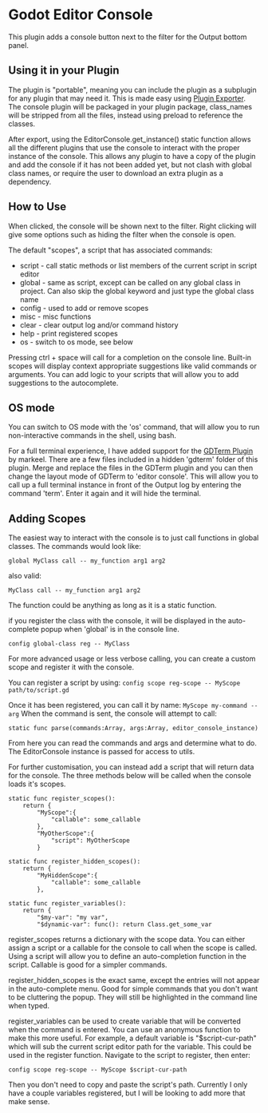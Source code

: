 # Godot Editor Console

This plugin adds a console button next to the filter for the Output bottom panel.

## Using it in your Plugin
The plugin is "portable", meaning you can include the plugin as a subplugin for any plugin that may need it. This is made easy using [Plugin Exporter](https://github.com/brohd11/Godot-Plugin-Exporter). The console plugin will be packaged in your plugin package, class_names will be stripped from all the files, instead using preload to reference the classes.

After export, using the EditorConsole.get_instance() static function allows all the different plugins that use the console to interact with the proper instance of the console. This allows any plugin to have a copy of the plugin and add the console if it has not been added yet, but not clash with global class names, or require the user to download an extra plugin as a dependency.

## How to Use
When clicked, the console will be shown next to the filter. Right clicking will give some options such as hiding the filter when the console is open.

The default "scopes", a script that has associated commands:
 - script - call static methods or list members of the current script in script editor
 - global - same as script, except can be called on any global class in project. Can also skip the global keyword and just type the global class name
 - config - used to add or remove scopes
 - misc - misc functions
 - clear - clear output log and/or command history
 - help - print registered scopes
 - os - switch to os mode, see below

Pressing ctrl + space will call for a completion on the console line. Built-in scopes will display context appropriate suggestions like valid commands or arguments. You can add logic to your scripts that will allow you to add suggestions to the autocomplete.

## OS mode
You can switch to OS mode with the 'os' command, that will allow you to run non-interactive commands in the shell, using bash.

For a full terminal experience, I have added support for the [GDTerm Plugin](https://github.com/markeel/gdterm) by markeel. There are a few files included in a hidden 'gdterm' folder of this plugin. Merge and replace the files in the GDTerm plugin and you can then change the layout mode of GDTerm to 'editor console'. This will allow you to call up a full terminal instance in front of the Output log by entering the command 'term'. Enter it again and it will hide the terminal.

## Adding Scopes
The easiest way to interact with the console is to just call functions in global classes. The commands would look like:

`global MyClass call -- my_function arg1 arg2`

also valid:

`MyClass call -- my_function arg1 arg2`

The function could be anything as long as it is a static function.

if you register the class with the console, it will be displayed in the auto-complete popup when 'global' is in the console line.

`config global-class reg -- MyClass`


For more advanced usage or less verbose calling, you can create a custom scope and register it with the console.

You can register a script by using: `config scope reg-scope -- MyScope path/to/script.gd`

Once it has been registered, you can call it by name: `MyScope my-command -- arg`
When the command is sent, the console will attempt to call:

`static func parse(commands:Array, args:Array, editor_console_instance)`

From here you can read the commands and args and determine what to do. The EditorConsole instance is passed for access to utils.

For further customisation, you can instead add a script that will return data for the console. The three methods below will be called when the console loads it's scopes.

``` gdscript
static func register_scopes():
	return {
		"MyScope":{
			"callable": some_callable
		},
		"MyOtherScope":{
			"script": MyOtherScope
		}

static func register_hidden_scopes():
	return {
		"MyHiddenScope":{
			"callable": some_callable
		},

static func register_variables():
	return {
		"$my-var": "my var",
		"$dynamic-var": func(): return Class.get_some_var

```

register_scopes returns a dictionary with the scope data. You can either assign a script or a callable for the console to call when the scope is called. Using a script will allow you to define an auto-completion function in the script. Callable is good for a simpler commands.

register_hidden_scopes is the exact same, except the entries will not appear in the auto-complete menu. Good for simple commands that you don't want to be cluttering the popup. They will still be highlighted in the command line when typed.

register_variables can be used to create variable that will be converted when the command is entered. You can use an anonymous function to make this more useful. For example, a default variable is "$script-cur-path" which will sub the current script editor path for the variable.
This could be used in the register function. Navigate to the script to register, then enter:

`config scope reg-scope -- MyScope $script-cur-path`

Then you don't need to copy and paste the script's path. Currently I only have a couple variables registered, but I will be looking to add more that make sense.
